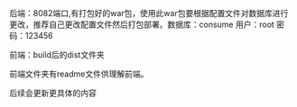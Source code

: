 后端：8082端口,有打包好的war包，使用此war包要根据配置文件对数据库进行更改，推荐自己更改配置文件然后打包部署。数据库：consume 用户：root 密码：123456

前端：build后的dist文件夹

前端文件夹有readme文件供理解前端。

后续会更新更具体的内容

